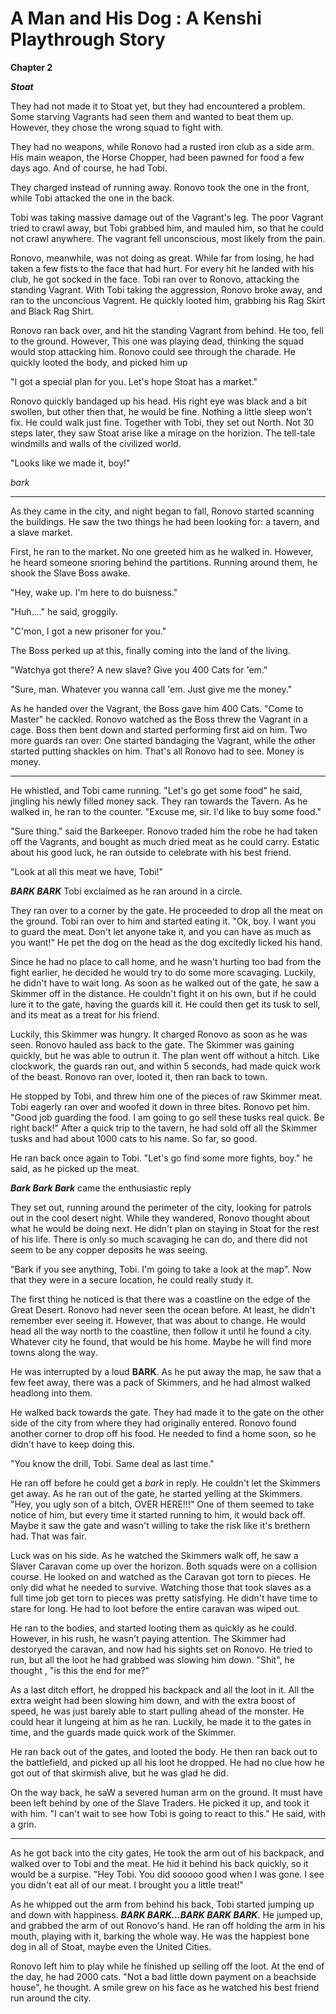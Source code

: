 # A Man and His Dog : A Kenshi Playthrough Story

**Chapter 2** 

***Stoat***

They had not made it to Stoat yet, but they had encountered a problem. Some starving Vagrants had seen them and wanted to beat them up. However, they chose the wrong squad to fight with. 

They had no weapons, while Ronovo had a rusted iron club as a side arm. His main weapon, the Horse Chopper, had been pawned for food a few days ago. And of course, he had Tobi.

They charged instead of running away. Ronovo took the one in the front, while Tobi attacked the one in the back.

Tobi was taking massive damage out of the Vagrant's leg. The poor Vagrant tried to crawl away, but Tobi grabbed him, and mauled him, so that he could not crawl anywhere. The vagrant fell unconscious, most likely from the pain.

Ronovo, meanwhile, was not doing as great. While far from losing, he had taken a few fists to the face that had hurt. For every hit he landed with his club, he got socked in the face. Tobi ran over to Ronovo, attacking the standing Vagrant. With Tobi taking the aggression, Ronovo broke away, and ran to the unconcious Vagrent. He quickly looted him, grabbing his Rag Skirt and Black Rag Shirt. 

Ronovo ran back over, and hit the standing Vagrant from behind. He too, fell to the ground. However, This one was playing dead, thinking the squad would stop attacking him. Ronovo could see through the charade. He quickly looted the body, and picked him up

"I got a special plan for you. Let's hope Stoat has a market."

Ronovo quickly bandaged up his head. His right eye was black and a bit swollen, but other then that, he would be fine. Nothing a little sleep won't fix. He could walk just fine. Together with Tobi, they set out North. Not 30 steps later, they saw Stoat arise like a mirage on the horizion. The tell-tale windmills and walls of the civilized world. 

"Looks like we made it, boy!"

*bark*

*******************************

As they came in the city, and night began to fall, Ronovo started scanning the buildings. He saw the two things he had been looking for: a tavern, and a slave market.

First, he ran to the market. No one greeted him as he walked in. However, he heard someone snoring behind the partitions. Running around them, he shook the Slave Boss awake. 

"Hey, wake up. I'm here to do buisness."

"Huh...." he said, groggily. 

"C'mon, I got a new prisoner for you."

The Boss perked up at this, finally coming into the land of the living. 

"Watchya got there? A new slave? Give you 400 Cats for 'em."

"Sure, man. Whatever you wanna call 'em. Just give me the money."

As he handed over the Vagrant, the Boss gave him 400 Cats. "Come to Master" he cackled. Ronovo watched as the Boss threw the Vagrant in a cage. Boss then bent down and started performing first aid on him. Two more guards ran over: One started bandaging the Vagrant, while the other started putting shackles on him. That's all Ronovo had to see. Money is money.

******

He whistled, and Tobi came running. "Let's go get some food" he said, jingling his newly filled money sack. They ran towards the Tavern. As he walked in, he ran to the counter. "Excuse me, sir. I'd like to buy some food."

"Sure thing." said the Barkeeper. Ronovo traded him the robe he had taken off the Vagrants, and bought as much dried meat as he could carry. Estatic about his good luck, he ran outside to celebrate with his best friend.

"Look at all this meat we have, Tobi!"

***BARK BARK*** Tobi exclaimed as he ran around in a circle. 

They ran over to a corner by the gate. He proceeded to drop all the meat on the ground. Tobi ran over to him and started eating it. "Ok, boy. I want you to guard the meat. Don't let anyone take it, and you can have as much as you want!" He pet the dog on the head as the dog excitedly licked his hand.

Since he had no place to call home, and he wasn't hurting too bad from the fight earlier, he decided he would try to do some more scavaging. Luckily, he didn't have to wait long. As soon as he walked out of the gate, he saw a Skimmer off in the distance. He couldn't fight it on his own, but if he could lure it to the gate, having the guards kill it. He could then get its tusk to sell, and its meat as a treat for his friend. 

Luckily, this Skimmer was hungry. It charged Ronovo as soon as he was seen. Ronovo hauled ass back to the gate. The Skimmer was gaining quickly, but he was able to outrun it. The plan went off without a hitch. Like clockwork, the guards ran out, and within 5 seconds, had made quick work of the beast. Ronovo ran over, looted it, then ran back to town. 

He stopped by Tobi, and threw him one of the pieces of raw Skimmer meat. Tobi eagerly ran over and woofed it down in three bites. Ronovo pet him. "Good job guarding the food. I am going to go sell these tusks real quick. Be right back!" After a quick trip to the tavern, he had sold off all the Skimmer tusks and had about 1000 cats to his name. So far, so good. 

He ran back once again to Tobi. "Let's go find some more fights, boy." he said, as he picked up the meat.

***Bark Bark Bark*** came the enthusiastic reply

They set out, running around the perimeter of the city, looking for patrols out in the cool desert night. While they wandered, Ronovo thought about what he would be doing next. He didn't plan on staying in Stoat for the rest of his life. There is only so much scavaging he can do, and there did not seem to be any copper deposits he was seeing.

 "Bark if you see anything, Tobi. I'm going to take a look at the map". Now that they were in a secure location, he could really study it. 

The first thing he noticed is that there was a coastline on the edge of the Great Desert. Ronovo had never seen the ocean before. At least, he didn't remember ever seeing it. However, that was about to change. He would head all the way north to the coastline, then follow it until he found a city. Whatever city he found, that would be his home. Maybe he will find more towns along the way. 

He was interrupted by a loud **BARK**. As he put away the map, he saw that a few feet away, there was a pack of Skimmers, and he had almost walked headlong into them. 

He walked back towards the gate. They had made it to the gate on the other side of the city from where they had originally entered. Ronovo found another corner to drop off his food. He needed to find a home soon, so he didn't have to keep doing this. 

"You know the drill, Tobi. Same deal as last time."

He ran off before he could get a *bark* in reply. He couldn't let the Skimmers get away. As he ran out of the gate, he started yelling at the Skimmers. "Hey, you ugly son of a bitch, OVER HERE!!!" One of them seemed to take notice of him, but every time it started running to him, it would back off. Maybe it saw the gate and wasn't willing to take the risk like it's brethern had. That was fair. 

Luck was on his side. As he watched the Skimmers walk off, he saw a Slaver Caravan come up over the horizon. Both squads were on a collision course. He looked on and watched as the Caravan got torn to pieces. He only did what he needed to survive. Watching those that took slaves as a full time job get torn to pieces was pretty satisfying. He didn't have time to stare for long. He had to loot before the entire caravan was wiped out.

He ran to the bodies, and started looting them as quickly as he could. However, in his rush, he wasn't paying attention. The Skimmer had destoryed the caravan, and now had his sights set on Ronovo. He tried to run, but all the loot he had grabbed was slowing him down. "Shit", he thought , "is this the end for me?"

As a last ditch effort, he dropped his backpack and all the loot in it. All the extra weight had been slowing him down, and with the extra boost of speed, he was just barely able to start pulling ahead of the monster. He could hear it lungeing at him as he ran. Luckily, he made it to the gates in time, and the guards made quick work of the Skimmer. 

He ran back out of the gates, and looted the body. He then ran back out to the battlefield, and picked up all his loot he dropped. He had no clue how he got out of that skirmish alive, but he was glad he did.

On the way back, he saW a severed human arm on the ground. It must have been left behind by one of the Slave Traders. He picked it up, and took it with him. "I can't wait to see how Tobi is going to react to this." He said, with a grin.

*******************************

As he got back into the city gates, He took the arm out of his backpack, and walked over to Tobi and the meat. He hid it behind his back quickly, so it would be a surpise. "Hey Tobi. You did sooooo good when I was gone. I see you didn't eat all of our meat. I brought you a little treat!"

As he whipped out the arm from behind his back, Tobi started jumping up and down with happiness. ***BARK BARK...BARK BARK BARK***. He jumped up, and grabbed the arm of out Ronovo's hand. He ran off holding the arm in his mouth, playing with it, barking the whole way. He was the happiest bone dog in all of Stoat, maybe even the United Cities.

Ronovo left him to play while he finished up selling off the loot. At the end of the day, he had 2000 cats. "Not a bad little down payment on a beachside house", he thought. A smile grew on his face as he watched his best friend run around the city.
